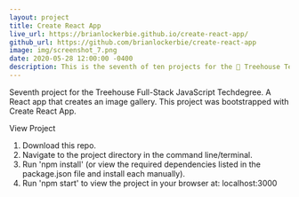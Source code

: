 ```yaml
---
layout: project
title: Create React App
live_url: https://brianlockerbie.github.io/create-react-app/
github_url: https://github.com/brianlockerbie/create-react-app
image: img/screenshot_7.png
date: 2020-05-28 12:00:00 -0400
description: This is the seventh of ten projects for the 🏡 Treehouse Techdegree Full Stack JavaScript. 
---
```

Seventh project for the Treehouse Full-Stack JavaScript Techdegree. A React app that creates an image gallery. This project was bootstrapped with Create React App.

View Project

1. Download this repo.
2. Navigate to the project directory in the command line/terminal.
3. Run 'npm install' (or view the required dependencies listed in the package.json file and install each manually).
4. Run 'npm start' to view the project in your browser at: localhost:3000